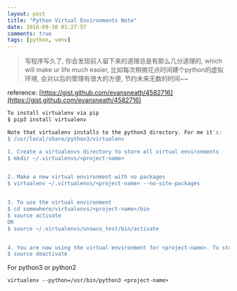 ```yaml
---
layout: post
title: "Python Virtual Environments Note"
date: 2016-09-30 01:27:57
comments: true
tags: [python, venv]
---
```



> 写程序写久了, 你会发现前人留下来的道理总是有那么几分道理的, which will make ur life much easier, 比如每次稍微花点时间建个python的虚拟环境, 会对以后的管理有很大的方便, 节约未来无数的时间~~    

<!--more-->
   

reference: [https://gist.github.com/evansneath/4582716](https://gist.github.com/evansneath/4582716)

```sh
To install virtualenv via pip
$ pip3 install virtualenv

Note that virtualenv installs to the python3 directory. For me it's:
$ /usr/local/share/python3/virtualenv

1. Create a virtualenvs directory to store all virtual environments
$ mkdir ~/.virtualenvs/<project-name>


2. Make a new virtual environment with no packages
$ virtualenv ~/.virtualenvs/<project-name> --no-site-packages


3. To use the virtual environment
$ cd somewhere/virtualenvs/<project-name>/bin
$ source activate
OR
$ source ~/.virtualenvs/unswco_test/bin/activate


4. You are now using the virtual environment for <project-name>. To stop:
$ source deactivate
```

For python3 or python2   
```
virtualenv --python=/usr/bin/python3 <project-name>
```
